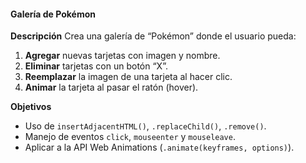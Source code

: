 #### Galería de Pokémon

**Descripción**
Crea una galería de “Pokémon” donde el usuario pueda:

1. **Agregar** nuevas tarjetas con imagen y nombre.
2. **Eliminar** tarjetas con un botón “X”.
3. **Reemplazar** la imagen de una tarjeta al hacer clic.
4. **Animar** la tarjeta al pasar el ratón (hover).

**Objetivos**

- Uso de `insertAdjacentHTML()`, `.replaceChild()`, `.remove()`.
- Manejo de eventos `click`, `mouseenter` y `mouseleave`.
- Aplicar a la API Web Animations (`.animate(keyframes, options)`).